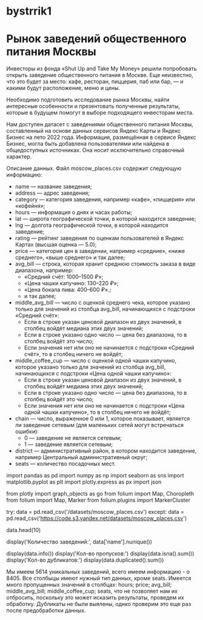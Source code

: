 # bystrrik1
# Рынок заведений общественного питания Москвы

Инвесторы из фонда «Shut Up and Take My Money» решили попробовать открыть заведение общественного питания в Москве. Еще неизвестно, что это будет за место: кафе, ресторан, пиццерия, паб или бар, — и какими будут расположение, меню и цены.

Необходимо подготовить исследование рынка Москвы, найти интересные особенности и презентовать полученные результаты, которые в будущем помогут в выборе подходящего инвесторам места.

Нам доступен датасет с заведениями общественного питания Москвы, составленный на основе данных сервисов Яндекс Карты и Яндекс Бизнес на лето 2022 года. Информация, размещённая в сервисе Яндекс Бизнес, могла быть добавлена пользователями или найдена в общедоступных источниках. Она носит исключительно справочный характер.

Описание данных. Файл moscow_places.csv содержит следующую информацию:
- name — название заведения;
- address — адрес заведения;
- category — категория заведения, например «кафе», «пиццерия» или «кофейня»;
- hours — информация о днях и часах работы;
- lat — широта географической точки, в которой находится заведение;
- lng — долгота географической точки, в которой находится заведение;
- rating — рейтинг заведения по оценкам пользователей в Яндекс Картах (высшая оценка — 5.0);
- price — категория цен в заведении, например «средние», «ниже среднего», «выше среднего» и так далее;
- avg_bill — строка, которая хранит среднюю стоимость заказа в виде диапазона, например:
  - «Средний счёт: 1000–1500 ₽»;
  - «Цена чашки капучино: 130–220 ₽»;
  - «Цена бокала пива: 400–600 ₽».;
  - и так далее;
- middle_avg_bill — число с оценкой среднего чека, которое указано только для значений из столбца avg_bill, начинающихся с подстроки «Средний счёт»:
  - Если в строке указан ценовой диапазон из двух значений, в столбец войдёт медиана этих двух значений;
  - Если в строке указано одно число — цена без диапазона, то в столбец войдёт это число;
  - Если значения нет или оно не начинается с подстроки «Средний счёт», то в столбец ничего не войдёт;
- middle_coffee_cup — число с оценкой одной чашки капучино, которое указано только для значений из столбца avg_bill, начинающихся с подстроки «Цена одной чашки капучино»:
  - Если в строке указан ценовой диапазон из двух значений, в столбец войдёт медиана этих двух значений;
  - Если в строке указано одно число — цена без диапазона, то в столбец войдёт это число;
  - Если значения нет или оно не начинается с подстроки «Цена одной чашки капучино», то в столбец ничего не войдёт;
- chain — число, выраженное 0 или 1, которое показывает, является ли заведение сетевым (для маленьких сетей могут встречаться ошибки):
  - 0 — заведение не является сетевым;
  - 1 — заведение является сетевым;
- district — административный район, в котором находится заведение, например Центральный административный округ;
- seats — количество посадочных мест.

import pandas as pd
import numpy as np
import seaborn as sns
import matplotlib.pyplot as plt
import plotly.express as px
import json

from plotly import graph_objects as go 
from folium import Map, Choropleth
from folium import Map, Marker
from folium.plugins import MarkerCluster

try:
    data = pd.read_csv('/datasets/moscow_places.csv')
except:
    data = pd.read_csv('https://code.s3.yandex.net/datasets/moscow_places.csv')
    
data.head(10)

display('Количество заведений:', data['name'].nunique())

display(data.info())
display('Кол-во пропусков:')
display(data.isna().sum())
display('Кол-во дубликатов:')
display(data.duplicated().sum())

Мы имеем 5614 уникальных заведений, всего имеем информацию - о 8405. Все столбыцы имеют нужный тип данных, кроме seats. Имеется много пропущенных значений в столбцах: hours; price; avg_bill; middle_avg_bill; middle_coffee_cup; seats, что не позволяет нам их отбросить, поскольку это может исказить результаты, проведем их обработку. Дубликаты не были выялены, однко проверим это еще раз после предобработки данных.
